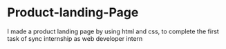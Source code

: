 # Product-landing-Page
I made a product landing page by using html and css, to complete the first task of sync internship as web developer intern
